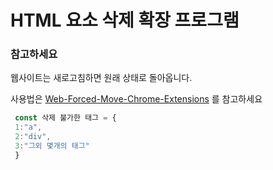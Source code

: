 # HTML 요소 삭제 확장 프로그램

<h3>참고하세요</h3>

웹사이트는 새로고침하면 원래 상태로 돌아옵니다.

사용법은 [Web-Forced-Move-Chrome-Extensions](https://github.com/Quema100/Web-Forced-Move-Chrome-Extensions.git) 를 참고하세요

```js
 const 삭제 불가한 태그 = {
 1:"a",
 2:"div",
 3:"그외 몇개의 태그"
 }
```
